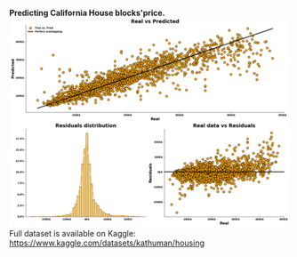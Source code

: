 **Predicting California House blocks'price.**
![Final results on test data](https://github.com/Sim98B/Housing/blob/main/Cover%20Picture.png?raw=true)
Full dataset is available on Kaggle: https://www.kaggle.com/datasets/kathuman/housing
